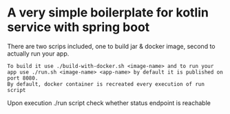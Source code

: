 
# A very simple boilerplate for kotlin service with spring boot


There are two scrips included, one to build jar & docker image, second to actually run your app.
~~~~
To build it use ./build-with-docker.sh <image-name> and to run your app use ./run.sh <image-name> <app-name> by default it is published on port 8080.
By default, docker container is recreated every execution of run script 
~~~~
Upon execution ./run script check whether status endpoint is reachable
